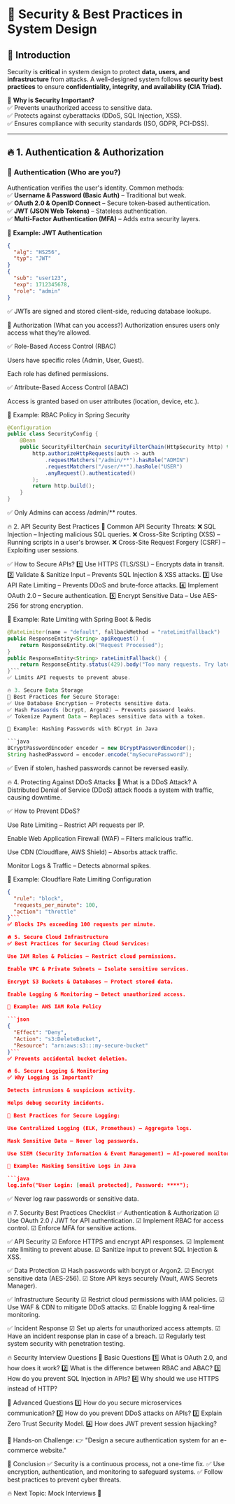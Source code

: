 # 🔐 **Security & Best Practices in System Design**  

## 🚀 **Introduction**  

Security is **critical** in system design to protect **data, users, and infrastructure** from attacks. A well-designed system follows **security best practices** to ensure **confidentiality, integrity, and availability (CIA Triad).**  

📌 **Why is Security Important?**  
✅ Prevents unauthorized access to sensitive data.  
✅ Protects against cyberattacks (DDoS, SQL Injection, XSS).  
✅ Ensures compliance with security standards (ISO, GDPR, PCI-DSS).  

---

## 🔥 **1. Authentication & Authorization**  

### 📌 **Authentication (Who are you?)**  
Authentication verifies the user's identity. Common methods:  
✅ **Username & Password (Basic Auth)** – Traditional but weak.  
✅ **OAuth 2.0 & OpenID Connect** – Secure token-based authentication.  
✅ **JWT (JSON Web Tokens)** – Stateless authentication.  
✅ **Multi-Factor Authentication (MFA)** – Adds extra security layers.  

📌 **Example: JWT Authentication**  
```json
{
  "alg": "HS256",
  "typ": "JWT"
}
{
  "sub": "user123",
  "exp": 1712345678,
  "role": "admin"
}
```
✅ JWTs are signed and stored client-side, reducing database lookups.

📌 Authorization (What can you access?)
Authorization ensures users only access what they’re allowed.

✅ Role-Based Access Control (RBAC)

Users have specific roles (Admin, User, Guest).

Each role has defined permissions.

✅ Attribute-Based Access Control (ABAC)

Access is granted based on user attributes (location, device, etc.).

📌 Example: RBAC Policy in Spring Security

```java
@Configuration
public class SecurityConfig {
    @Bean
    public SecurityFilterChain securityFilterChain(HttpSecurity http) throws Exception {
        http.authorizeHttpRequests(auth -> auth
            .requestMatchers("/admin/**").hasRole("ADMIN")
            .requestMatchers("/user/**").hasRole("USER")
            .anyRequest().authenticated()
        );
        return http.build();
    }
}
```
✅ Only Admins can access /admin/** routes.

🔥 2. API Security Best Practices
📌 Common API Security Threats:
❌ SQL Injection – Injecting malicious SQL queries.
❌ Cross-Site Scripting (XSS) – Running scripts in a user's browser.
❌ Cross-Site Request Forgery (CSRF) – Exploiting user sessions.

✅ How to Secure APIs?
1️⃣ Use HTTPS (TLS/SSL) – Encrypts data in transit.
2️⃣ Validate & Sanitize Input – Prevents SQL Injection & XSS attacks.
3️⃣ Use API Rate Limiting – Prevents DDoS and brute-force attacks.
4️⃣ Implement OAuth 2.0 – Secure authentication.
5️⃣ Encrypt Sensitive Data – Use AES-256 for strong encryption.

📌 Example: Rate Limiting with Spring Boot & Redis

```java
@RateLimiter(name = "default", fallbackMethod = "rateLimitFallback")
public ResponseEntity<String> apiRequest() {
    return ResponseEntity.ok("Request Processed");
}
public ResponseEntity<String> rateLimitFallback() {
    return ResponseEntity.status(429).body("Too many requests. Try later.");
}```
✅ Limits API requests to prevent abuse.

🔥 3. Secure Data Storage
📌 Best Practices for Secure Storage:
✅ Use Database Encryption – Protects sensitive data.
✅ Hash Passwords (bcrypt, Argon2) – Prevents password leaks.
✅ Tokenize Payment Data – Replaces sensitive data with a token.

📌 Example: Hashing Passwords with BCrypt in Java

```java
BCryptPasswordEncoder encoder = new BCryptPasswordEncoder();
String hashedPassword = encoder.encode("mySecurePassword");
```
✅ Even if stolen, hashed passwords cannot be reversed easily.

🔥 4. Protecting Against DDoS Attacks
📌 What is a DDoS Attack?
A Distributed Denial of Service (DDoS) attack floods a system with traffic, causing downtime.

✅ How to Prevent DDoS?

Use Rate Limiting – Restrict API requests per IP.

Enable Web Application Firewall (WAF) – Filters malicious traffic.

Use CDN (Cloudflare, AWS Shield) – Absorbs attack traffic.

Monitor Logs & Traffic – Detects abnormal spikes.

📌 Example: Cloudflare Rate Limiting Configuration

```json
{
  "rule": "block",
  "requests_per_minute": 100,
  "action": "throttle"
}```
✅ Blocks IPs exceeding 100 requests per minute.

🔥 5. Secure Cloud Infrastructure
✅ Best Practices for Securing Cloud Services:

Use IAM Roles & Policies – Restrict cloud permissions.

Enable VPC & Private Subnets – Isolate sensitive services.

Encrypt S3 Buckets & Databases – Protect stored data.

Enable Logging & Monitoring – Detect unauthorized access.

📌 Example: AWS IAM Role Policy

```json
{
  "Effect": "Deny",
  "Action": "s3:DeleteBucket",
  "Resource": "arn:aws:s3:::my-secure-bucket"
}```
✅ Prevents accidental bucket deletion.

🔥 6. Secure Logging & Monitoring
✅ Why Logging is Important?

Detects intrusions & suspicious activity.

Helps debug security incidents.

📌 Best Practices for Secure Logging:

Use Centralized Logging (ELK, Prometheus) – Aggregate logs.

Mask Sensitive Data – Never log passwords.

Use SIEM (Security Information & Event Management) – AI-powered monitoring.

📌 Example: Masking Sensitive Logs in Java

```java
log.info("User Login: [email protected], Password: ****");
```
✅ Never log raw passwords or sensitive data.

🔥 7. Security Best Practices Checklist
✅ Authentication & Authorization
☑ Use OAuth 2.0 / JWT for API authentication.
☑ Implement RBAC for access control.
☑ Enforce MFA for sensitive actions.

✅ API Security
☑ Enforce HTTPS and encrypt API responses.
☑ Implement rate limiting to prevent abuse.
☑ Sanitize input to prevent SQL Injection & XSS.

✅ Data Protection
☑ Hash passwords with bcrypt or Argon2.
☑ Encrypt sensitive data (AES-256).
☑ Store API keys securely (Vault, AWS Secrets Manager).

✅ Infrastructure Security
☑ Restrict cloud permissions with IAM policies.
☑ Use WAF & CDN to mitigate DDoS attacks.
☑ Enable logging & real-time monitoring.

✅ Incident Response
☑ Set up alerts for unauthorized access attempts.
☑ Have an incident response plan in case of a breach.
☑ Regularly test system security with penetration testing.

🔥 Security Interview Questions
📌 Basic Questions
1️⃣ What is OAuth 2.0, and how does it work?
2️⃣ What is the difference between RBAC and ABAC?
3️⃣ How do you prevent SQL Injection in APIs?
4️⃣ Why should we use HTTPS instead of HTTP?

📌 Advanced Questions
1️⃣ How do you secure microservices communication?
2️⃣ How do you prevent DDoS attacks on APIs?
3️⃣ Explain Zero Trust Security Model.
4️⃣ How does JWT prevent session hijacking?

📌 Hands-on Challenge:
👉 "Design a secure authentication system for an e-commerce website."

🎯 Conclusion
✅ Security is a continuous process, not a one-time fix.
✅ Use encryption, authentication, and monitoring to safeguard systems.
✅ Follow best practices to prevent cyber threats.

🔥 Next Topic: Mock Interviews 🚀
